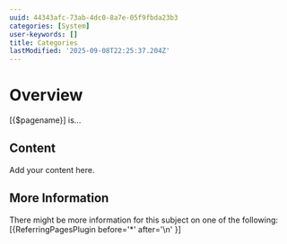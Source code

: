 ```yaml
---
uuid: 44343afc-73ab-4dc0-8a7e-05f9fbda23b3
categories: [System]
user-keywords: []
title: Categories
lastModified: '2025-09-08T22:25:37.204Z'
---
```

# Overview

[{$pagename}] is...

## Content

Add your content here.

## More Information

There might be more information for this subject on one of the following:
[{ReferringPagesPlugin before='*' after='\n' }]
